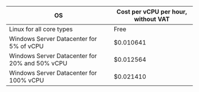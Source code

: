 OS | Cost per vCPU per hour, without VAT
--- | ---
Linux for all core types | Free
Windows Server Datacenter for 5% of vCPU | $0.010641
Windows Server Datacenter for 20% and 50% vCPU | $0.012564
Windows Server Datacenter for 100% vCPU | $0.021410
